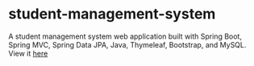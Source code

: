 # student-management-system
A student management system web application built with Spring Boot, Spring MVC, Spring Data JPA, Java, Thymeleaf, Bootstrap, and MySQL.
View it <a href="https://locnguyen-studentmanagementsys.herokuapp.com/students">here</a>
